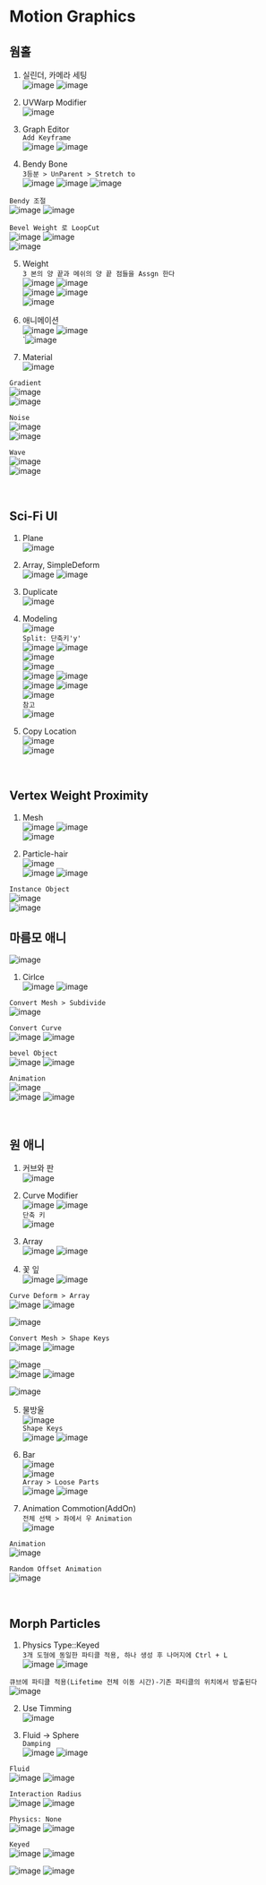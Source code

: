 Motion Graphics
================

웜홀  
-----
1. 실린더, 카메라 세팅  
![image](https://user-images.githubusercontent.com/30430227/133042671-0853cc67-72dd-48de-9016-cf2e9ea865fa.png)
![image](https://user-images.githubusercontent.com/30430227/133042693-d0472b3c-cd50-4eb8-8811-c0c6930ca6cc.png)  

2. UVWarp Modifier  
![image](https://user-images.githubusercontent.com/30430227/133042758-dce7ea8c-87e8-4c92-b9be-674181b85a84.png)  


3. Graph Editor  
`Add Keyframe`  
![image](https://user-images.githubusercontent.com/30430227/133044155-5ac76bdd-b7ca-4ab5-9da7-8512d8eca282.png)
![image](https://user-images.githubusercontent.com/30430227/133044181-2c913893-5626-4e62-8b76-20f4b30712ce.png)  


4. Bendy Bone  
`3등분 > UnParent > Stretch to`  
![image](https://user-images.githubusercontent.com/30430227/133044706-1592824a-7631-4fae-8b6d-ffa6dd3b7d63.png)
![image](https://user-images.githubusercontent.com/30430227/133044903-7afbcb64-3da0-455f-b59a-bab56b10cc4a.png)
![image](https://user-images.githubusercontent.com/30430227/133045091-aca8df84-f6e7-42c6-a21a-08a43f58988b.png)  

`Bendy 조절`  
![image](https://user-images.githubusercontent.com/30430227/133046037-6674d531-e465-48d4-8e8f-feaba5a48d8d.png)
![image](https://user-images.githubusercontent.com/30430227/133046065-bcf3635a-d7c3-4864-8733-3034fb7de7bb.png)  

`Bevel Weight 로 LoopCut`  
![image](https://user-images.githubusercontent.com/30430227/133046541-c539358c-c419-4bb0-99fa-d6c55b445c45.png)
![image](https://user-images.githubusercontent.com/30430227/133046777-2dd00aa4-f86b-462b-8d12-f7a25d0c0ca2.png)  
![image](https://user-images.githubusercontent.com/30430227/133046733-1c279d37-f364-4cff-b6f7-00f1270955b7.png)  

5. Weight  
`3 본의 양 끝과 메쉬의 양 끝 점들을 Assgn 한다`  
![image](https://user-images.githubusercontent.com/30430227/133047234-9df37ab7-0eee-43ed-9140-9bf9d7887454.png)
![image](https://user-images.githubusercontent.com/30430227/133047299-f3c45713-9bbb-4e67-b53c-ffa346d98388.png)  
![image](https://user-images.githubusercontent.com/30430227/133047443-c6976439-918f-45f8-b3f1-9ccbfc895606.png)
![image](https://user-images.githubusercontent.com/30430227/133047487-98e2651e-c976-4875-9485-0235ba7eb906.png)  
![image](https://user-images.githubusercontent.com/30430227/133047562-e1ed4bc7-1c62-4103-9e89-84dd8603ebef.png)  


6. 애니메이션  
![image](https://user-images.githubusercontent.com/30430227/133048282-1d4281d5-426d-4852-938c-3401e8dc7157.png)
![image](https://user-images.githubusercontent.com/30430227/133048308-cd2db4bf-50bf-4e0a-93cb-6265ac0b1ce1.png)  
`![image](https://user-images.githubusercontent.com/30430227/133048378-fa79eaf8-581c-4ab5-88c7-c9ef53177e6d.png)  

7. Material  
![image](https://user-images.githubusercontent.com/30430227/133063813-37439324-7fd4-4595-b214-318948c95ac1.png)  

`Gradient`  
![image](https://user-images.githubusercontent.com/30430227/133063892-9dbdf081-b3b7-4d52-9f15-2be09e486b45.png)  
![image](https://user-images.githubusercontent.com/30430227/133063926-76a2c440-9e8a-4178-a45d-06de9f0d8afb.png)  


`Noise`  
![image](https://user-images.githubusercontent.com/30430227/133064255-b166b42d-e050-4e1f-8231-149450d4a043.png)  
![image](https://user-images.githubusercontent.com/30430227/133064274-a8b44de2-6dbb-45e2-a3df-4bc315c55d67.png)  


`Wave`  
![image](https://user-images.githubusercontent.com/30430227/133065461-fe0e1e98-4442-4a02-8295-c3f175f6d219.png)  
![image](https://user-images.githubusercontent.com/30430227/133065489-3ada20ea-380c-49bb-8dad-7787754fa759.png)  

<br>

Sci-Fi UI
------------
1. Plane  
![image](https://user-images.githubusercontent.com/30430227/133172694-26c8ebd8-a1b1-45db-810e-f47927c3a46f.png)  

2. Array, SimpleDeform  
![image](https://user-images.githubusercontent.com/30430227/133172905-8c6a6ae1-246e-467e-a2f9-c8688140e2f0.png)
![image](https://user-images.githubusercontent.com/30430227/133172921-4900db32-c945-4329-aa45-6dfca9aa1f1e.png)  


3. Duplicate  
![image](https://user-images.githubusercontent.com/30430227/133173090-af358b1b-5874-45f2-a172-374fb7032161.png)  


4. Modeling  
![image](https://user-images.githubusercontent.com/30430227/133173341-cbc1ff22-2dc0-440d-b780-c03ef920f5ae.png)  
`Split: 단축키'y'`  
![image](https://user-images.githubusercontent.com/30430227/133173465-e1c9c8f0-ff6e-40e0-a4d0-af395accc17e.png)
![image](https://user-images.githubusercontent.com/30430227/133173713-b6ff2bee-ecaf-458a-9cdd-097c01c711b9.png)  
![image](https://user-images.githubusercontent.com/30430227/133173796-69ade00c-7c2b-47a2-ba9a-ad62a845633d.png)  
![image](https://user-images.githubusercontent.com/30430227/133173997-55f21d6d-c910-43df-8cc3-fe98af3d8e32.png)  
![image](https://user-images.githubusercontent.com/30430227/133174302-2ad3b777-d3a3-473e-a546-6fae9dfb7233.png)
![image](https://user-images.githubusercontent.com/30430227/133174365-ac9b50c6-9034-4e8c-aedd-ed573286daa2.png)  
![image](https://user-images.githubusercontent.com/30430227/133174465-9c1e7f57-6c59-415f-9789-33499df73f9e.png)
![image](https://user-images.githubusercontent.com/30430227/133174505-c0bc8ba3-060c-43cf-bb47-3da71edbe6dc.png)  
![image](https://user-images.githubusercontent.com/30430227/133174539-00633c73-cdb4-4ddb-aea2-78156677ac44.png)  
`참고`  
![image](https://user-images.githubusercontent.com/30430227/133174967-1099d8e3-b778-4afd-a871-e6efd4968cfb.png)  


5. Copy Location  
![image](https://user-images.githubusercontent.com/30430227/133174930-5933ca2e-ca63-4a33-b380-620391c87a59.png)  
![image](https://user-images.githubusercontent.com/30430227/133175217-9f8a5cc3-74fc-4153-b8ce-fc7e4fac2684.png)  

<br>


Vertex Weight Proximity 
---------------------------
1. Mesh  
![image](https://user-images.githubusercontent.com/30430227/133180700-5231044e-9500-4d53-9462-13e6c575ffd0.png)
![image](https://user-images.githubusercontent.com/30430227/133180747-8ac10330-f114-4166-8008-f31278fba983.png)  
![image](https://user-images.githubusercontent.com/30430227/133180782-cff19ed0-332b-4c52-83b8-27473a3185f2.png)  


2. Particle-hair  
![image](https://user-images.githubusercontent.com/30430227/133181711-cf0acd20-c751-4164-ab74-151e2c1765ff.png)  
![image](https://user-images.githubusercontent.com/30430227/133181787-ee3698bf-dd8f-4571-b9f2-bd2929b0b515.png)
![image](https://user-images.githubusercontent.com/30430227/133181736-a65ae0c1-61f7-4224-b6e1-952593c58f23.png)  

`Instance Object`  
![image](https://user-images.githubusercontent.com/30430227/133182060-1b868167-a718-4b6e-9488-3377ab69d947.png)  
![image](https://user-images.githubusercontent.com/30430227/133182136-2dade5ae-a03b-43ea-b56e-b01edb61bdc8.png)  


마름모 애니
------------
![image](https://user-images.githubusercontent.com/30430227/133183202-91513f7b-6b27-47a8-9a87-286d00b37c4e.png)  

1. Cirlce  
![image](https://user-images.githubusercontent.com/30430227/133183295-79c523d3-d42d-42cb-9e49-450670119af8.png)
![image](https://user-images.githubusercontent.com/30430227/133183345-e30d58c8-838f-49c6-8fa8-fb4ff70e41ae.png)  

`Convert Mesh > Subdivide`  
![image](https://user-images.githubusercontent.com/30430227/133183411-ccbc586a-3eec-42de-8ec1-002515ff7511.png)  

`Convert Curve`  
![image](https://user-images.githubusercontent.com/30430227/133183480-d7ebf2f6-72d6-4e9b-b3dd-a682bb379eec.png)
![image](https://user-images.githubusercontent.com/30430227/133183500-aca5c719-d23f-41e2-88b0-8b58831ecf97.png)  

`bevel Object`  
![image](https://user-images.githubusercontent.com/30430227/133183592-e51e5c66-bf21-4402-85a1-69fdbaeea664.png)
![image](https://user-images.githubusercontent.com/30430227/133183634-25da6f9b-4dd8-4c0d-a244-c641b21d2bbe.png)  

`Animation`  
![image](https://user-images.githubusercontent.com/30430227/133183706-abffaced-7b83-41ec-8a7e-1e634876d4b9.png)  
![image](https://user-images.githubusercontent.com/30430227/133183725-54db68e5-888b-4eac-baa8-57adac66fc55.png)
![image](https://user-images.githubusercontent.com/30430227/133183744-16868926-0543-495c-9f33-b3a9ceb78b8e.png)  

<br>

원 애니 
---------
1. 커브와 판  
![image](https://user-images.githubusercontent.com/30430227/133184164-bb0f99ba-0722-4fae-99ff-8375a23af6d1.png)  


2. Curve Modifier  
![image](https://user-images.githubusercontent.com/30430227/133184249-3ee592dc-8ef5-4186-b019-911c79e8f245.png)
![image](https://user-images.githubusercontent.com/30430227/133184223-273d89cc-5997-4b27-8da3-9d54cfa1e557.png)  
`단축 키`  
![image](https://user-images.githubusercontent.com/30430227/133184649-02a9088f-db55-48bf-95ab-9fccdb66fd0a.png)

3. Array  
![image](https://user-images.githubusercontent.com/30430227/133184440-f81f9c41-f549-455a-8231-c5d0b1fad95e.png)
![image](https://user-images.githubusercontent.com/30430227/133184478-26ad7569-d524-43db-880d-f9a16311f667.png)  


4. 꽃 잎  
![image](https://user-images.githubusercontent.com/30430227/133184833-e4345f62-df60-4769-80be-f5e25ecbbd22.png)
![image](https://user-images.githubusercontent.com/30430227/133184849-6633b4f8-2d5f-4cc4-b2b3-c2176972c14e.png)  

`Curve Deform > Array`  
![image](https://user-images.githubusercontent.com/30430227/133185279-9abe2c52-c618-4aaa-9ccc-712844820863.png)
![image](https://user-images.githubusercontent.com/30430227/133185450-40ceeb4d-d89f-4ade-af14-46ec7853ece2.png)  

![image](https://user-images.githubusercontent.com/30430227/133185404-b015b34d-8ba3-4691-8495-967037677b2e.png)  

`Convert Mesh > Shape Keys`  
![image](https://user-images.githubusercontent.com/30430227/133185716-73679966-077c-4d5f-9b21-311dd4e2e0c1.png)
![image](https://user-images.githubusercontent.com/30430227/133185786-c995f199-227e-4e90-a069-7024b52eaaa2.png)  

![image](https://user-images.githubusercontent.com/30430227/133185852-227ccf29-78fd-41fb-8934-c967d89a6695.png)  
![image](https://user-images.githubusercontent.com/30430227/133185870-1e56661e-fa86-4723-8c90-8014fece2b7a.png)
![image](https://user-images.githubusercontent.com/30430227/133185928-2fcf5dc8-3e18-4c22-aea0-afc82166b890.png)  

![image](https://user-images.githubusercontent.com/30430227/133186169-c617870a-45d6-4aa1-ae13-c453e59938c2.png)  


5. 물방울  
![image](https://user-images.githubusercontent.com/30430227/133192085-47788dee-8e3e-4775-9a20-64562065a57b.png)  
`Shape Keys`  
![image](https://user-images.githubusercontent.com/30430227/133192206-60dfbbf9-0e7f-4125-90e0-f0b4e5caf33a.png)
![image](https://user-images.githubusercontent.com/30430227/133192222-2d9e6a7e-a3e4-4df1-8bd8-18008ffeeac9.png)  


6. Bar  
![image](https://user-images.githubusercontent.com/30430227/133192843-903b3817-23de-4217-93da-08cd74c58a29.png)  
![image](https://user-images.githubusercontent.com/30430227/133192862-36050f71-1790-445e-a25f-0186a0ff20d6.png)  
`Array > Loose Parts`  
![image](https://user-images.githubusercontent.com/30430227/133192922-720f64d1-5cc9-466f-972a-aea878a2ce53.png)
![image](https://user-images.githubusercontent.com/30430227/133192958-3ffa1fd8-c78e-4f38-89fa-75005d1f19e1.png)  

7. Animation Commotion(AddOn)  
`전체 선택 > 좌에서 우 Animation`  
![image](https://user-images.githubusercontent.com/30430227/133196177-caa97c7f-b77b-47fb-8080-62227ed14509.png)  

`Animation`  
![image](https://user-images.githubusercontent.com/30430227/133194530-ac786dcc-c1e1-45f5-836e-d1ea531e992f.png)  

`Random Offset Animation`  
![image](https://user-images.githubusercontent.com/30430227/133196284-bf7437bd-4372-4f1a-ad26-4da5e1b4e3a6.png)  

<br>

Morph Particles
-----------------
1. Physics Type::Keyed  
`3개 도형에 동일한 파티클 적용, 하나 생성 후 나머지에 Ctrl + L`  
![image](https://user-images.githubusercontent.com/30430227/133198093-9fcb9d72-d411-4b0c-9688-5ee2459e1f0b.png)
![image](https://user-images.githubusercontent.com/30430227/133197787-fb5adeb9-6e0d-48b0-9ca6-20a75c3693a6.png)  

`큐브에 파티클 적용(Lifetime 전체 이동 시간)-기존 파티클의 위치에서 방출된다`  
![image](https://user-images.githubusercontent.com/30430227/133197977-66b931e6-edfe-4512-9b20-30eb51dbd467.png)  


2. Use Timming  
![image](https://user-images.githubusercontent.com/30430227/133200079-80ca0904-9e46-46f8-ab34-8c034af38e24.png)  


3. Fluid -> Sphere  
`Damping`  
![image](https://user-images.githubusercontent.com/30430227/133242416-bf5a049d-9ff7-4915-a47b-9dd3d1ed5118.png)
![image](https://user-images.githubusercontent.com/30430227/133242443-c3c2ce2d-9e91-4ada-9bb0-d6892e4b198a.png)  

`Fluid`  
![image](https://user-images.githubusercontent.com/30430227/133242372-306c2631-ec38-4abf-9de5-5de1dc5dfc01.png)
![image](https://user-images.githubusercontent.com/30430227/133242344-ac9591e5-a5cc-47b7-9bcf-b1c696dcc750.png)  

`Interaction Radius`  
![image](https://user-images.githubusercontent.com/30430227/133242620-9117d5aa-5e6f-429e-8491-303251ad2fc8.png)
![image](https://user-images.githubusercontent.com/30430227/133242677-9524ecb8-c776-4c23-8d92-b640cd6f8ba7.png)  

`Physics: None`  
![image](https://user-images.githubusercontent.com/30430227/133242874-53328412-de95-40d9-a2df-610cc7f24c24.png)
![image](https://user-images.githubusercontent.com/30430227/133242800-64fd3fe1-954a-49bb-973b-63eeed889988.png)  

`Keyed`  
![image](https://user-images.githubusercontent.com/30430227/133242925-c269d40b-b1db-4348-8559-69b04b8e1f94.png)
![image](https://user-images.githubusercontent.com/30430227/133243363-6548a149-7061-4348-8d1d-e6df471104fe.png)  

![image](https://user-images.githubusercontent.com/30430227/133243409-5b6fa49b-58c4-4cc4-becc-9fd13cceb049.png)
![image](https://user-images.githubusercontent.com/30430227/133243439-a53ab445-7850-4b08-92ae-cb94c8dc754d.png)  









